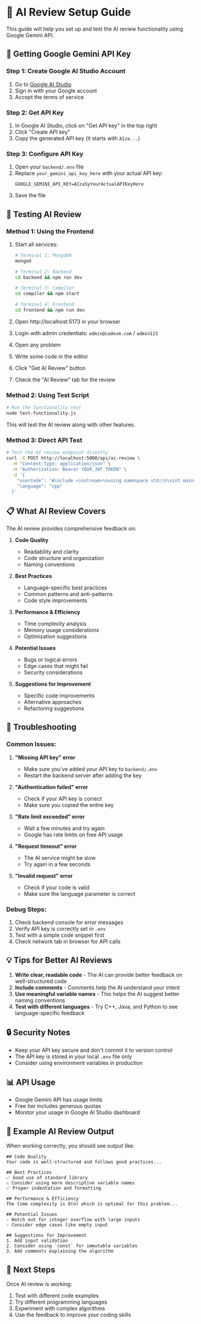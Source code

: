 # 🤖 AI Review Setup Guide

This guide will help you set up and test the AI review functionality using Google Gemini API.

## 🔑 Getting Google Gemini API Key

### Step 1: Create Google AI Studio Account
1. Go to [Google AI Studio](https://aistudio.google.com/)
2. Sign in with your Google account
3. Accept the terms of service

### Step 2: Get API Key
1. In Google AI Studio, click on "Get API key" in the top right
2. Click "Create API key"
3. Copy the generated API key (it starts with `AIza...`)

### Step 3: Configure API Key
1. Open your `backend/.env` file
2. Replace `your_gemini_api_key_here` with your actual API key:
   ```env
   GOOGLE_GEMINI_API_KEY=AIzaSyYourActualAPIKeyHere
   ```
3. Save the file

## 🧪 Testing AI Review

### Method 1: Using the Frontend
1. Start all services:
   ```bash
   # Terminal 1: MongoDB
   mongod
   
   # Terminal 2: Backend
   cd backend && npm run dev
   
   # Terminal 3: Compiler
   cd compiler && npm start
   
   # Terminal 4: Frontend
   cd frontend && npm run dev
   ```

2. Open http://localhost:5173 in your browser
3. Login with admin credentials: `admin@codevm.com` / `admin123`
4. Open any problem
5. Write some code in the editor
6. Click "Get AI Review" button
7. Check the "AI Review" tab for the review

### Method 2: Using Test Script
```bash
# Run the functionality test
node test-functionality.js
```

This will test the AI review along with other features.

### Method 3: Direct API Test
```bash
# Test the AI review endpoint directly
curl -X POST http://localhost:5000/api/ai-review \
  -H "Content-Type: application/json" \
  -H "Authorization: Bearer YOUR_JWT_TOKEN" \
  -d '{
    "userCode": "#include <iostream>\nusing namespace std;\n\nint main() {\n    cout << \"Hello World!\" << endl;\n    return 0;\n}",
    "language": "cpp"
  }'
```

## 📋 What AI Review Covers

The AI review provides comprehensive feedback on:

1. **Code Quality**
   - Readability and clarity
   - Code structure and organization
   - Naming conventions

2. **Best Practices**
   - Language-specific best practices
   - Common patterns and anti-patterns
   - Code style improvements

3. **Performance & Efficiency**
   - Time complexity analysis
   - Memory usage considerations
   - Optimization suggestions

4. **Potential Issues**
   - Bugs or logical errors
   - Edge cases that might fail
   - Security considerations

5. **Suggestions for Improvement**
   - Specific code improvements
   - Alternative approaches
   - Refactoring suggestions

## 🐛 Troubleshooting

### Common Issues:

1. **"Missing API key" error**
   - Make sure you've added your API key to `backend/.env`
   - Restart the backend server after adding the key

2. **"Authentication failed" error**
   - Check if your API key is correct
   - Make sure you copied the entire key

3. **"Rate limit exceeded" error**
   - Wait a few minutes and try again
   - Google has rate limits on free API usage

4. **"Request timeout" error**
   - The AI service might be slow
   - Try again in a few seconds

5. **"Invalid request" error**
   - Check if your code is valid
   - Make sure the language parameter is correct

### Debug Steps:
1. Check backend console for error messages
2. Verify API key is correctly set in `.env`
3. Test with a simple code snippet first
4. Check network tab in browser for API calls

## 💡 Tips for Better AI Reviews

1. **Write clear, readable code** - The AI can provide better feedback on well-structured code
2. **Include comments** - Comments help the AI understand your intent
3. **Use meaningful variable names** - This helps the AI suggest better naming conventions
4. **Test with different languages** - Try C++, Java, and Python to see language-specific feedback

## 🔒 Security Notes

- Keep your API key secure and don't commit it to version control
- The API key is stored in your local `.env` file only
- Consider using environment variables in production

## 📊 API Usage

- Google Gemini API has usage limits
- Free tier includes generous quotas
- Monitor your usage in Google AI Studio dashboard

## 🎯 Example AI Review Output

When working correctly, you should see output like:

```
## Code Quality
Your code is well-structured and follows good practices...

## Best Practices
✅ Good use of standard library
⚠️ Consider using more descriptive variable names
✅ Proper indentation and formatting

## Performance & Efficiency
The time complexity is O(n) which is optimal for this problem...

## Potential Issues
- Watch out for integer overflow with large inputs
- Consider edge cases like empty input

## Suggestions for Improvement
1. Add input validation
2. Consider using `const` for immutable variables
3. Add comments explaining the algorithm
```

## 🚀 Next Steps

Once AI review is working:
1. Test with different code examples
2. Try different programming languages
3. Experiment with complex algorithms
4. Use the feedback to improve your coding skills
